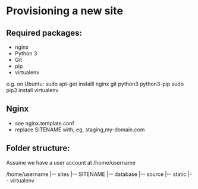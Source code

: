 Provisioning a new site
=======================

## Required packages:

* nginx
* Python 3
* Git
* pip
* virtualenv

e.g. on Ubuntu:
sudo apt-get installl nginx git python3 python3-pip
sudo pip3 install virtualenv

## Nginx
* see nginx.template.conf
* replace SITENAME with, eg, staging,my-domain.com

## Folder structure:
Assume we have a user account at /home/username

/home/username
|-- sites
   |-- SITENAME
      |-- database
      |-- source
      |-- static
      |-- virtualenv

